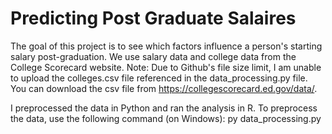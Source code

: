 # Predicting Post Graduate Salaires

The goal of this project is to see which factors influence a person's starting salary post-graduation. We use salary data and college data from the College Scorecard website.
Note: Due to Github's file size limit, I am unable to upload the colleges.csv file referenced in the data_processing.py file. You can download the csv file from https://collegescorecard.ed.gov/data/.

I preprocessed the data in Python and ran the analysis in R. 
To preprocess the data, use the following command (on Windows): py data_processing.py

